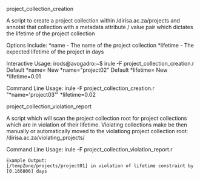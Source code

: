 project_collection_creation

A script to create a project collection within /dirisa.ac.za/projects and annotat that collection with a metadata attribute / value pair which dictates the lifetime of the project collection

Options Include:
    *name - The name of the project collection
    *lifetime - The expected lifetime of the project in days

Interactive Usage:
    irods@avogadro:~$ irule -F project_collection_creation.r
    Default *name=
        New *name="project02"
    Default *lifetime=
        New *lifetime=0.01

Command Line Usage:
    irule -F project_collection_creation.r "*name='project03'" *lifetime=0.02



project_collection_violation_report

A script which will scan the project collection root for project collections which are in violation of their lifetime.  Violating collections make be then manually or automatically moved to the violationg project collection root: /dirisa.ac.za/violating_projects/

Command Line Usage:
    irule -F project_collection_violation_report.r

    Example Output:
    [/tempZone/projects/project01] in violation of lifetime constraint by [0.166806] days



